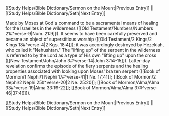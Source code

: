 [[Study Helps/Bible Dictionary/Sermon on the Mount|Previous Entry]]  ||  [[Study Helps/Bible Dictionary/Seth|Next Entry]]

 Made by Moses at God's command to be a sacramental means of healing for the Israelites in the wilderness ([[Old Testament/Numbers/Numbers 21#^verse-9|Num. 21:9]]). It seems to have been carefully preserved and became an object of superstitious worship ([[Old Testament/2 Kings/2 Kings 18#^verse-4|2 Kgs. 18:4]]); it was accordingly destroyed by Hezekiah, who called it "Nehushtan." The "lifting up" of the serpent in the wilderness is referred to by the Lord as a type of His own "lifting up" upon the cross ([[New Testament/John/John 3#^verse-14|John 3:14-15]]). Latter-day revelation confirms the episode of the fiery serpents and the healing properties associated with looking upon Moses' brazen serpent ([[Book of Mormon/1 Nephi/1 Nephi 17#^verse-41|1 Ne. 17:41]]; [[Book of Mormon/2 Nephi/2 Nephi 25#^verse-20|2 Ne. 25:20]]; [[Book of Mormon/Alma/Alma 33#^verse-19|Alma 33:19-22]]; [[Book of Mormon/Alma/Alma 37#^verse-46|37:46]]).

[[Study Helps/Bible Dictionary/Sermon on the Mount|Previous Entry]]  ||  [[Study Helps/Bible Dictionary/Seth|Next Entry]]